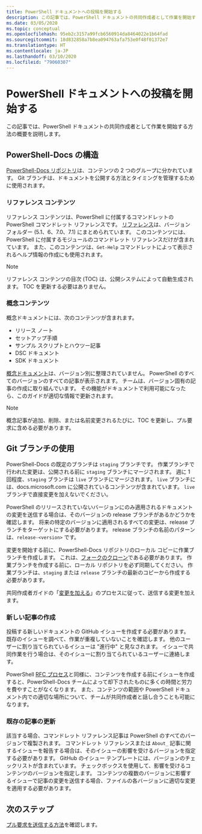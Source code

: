 ```yaml
---
title: PowerShell ドキュメントへの投稿を開始する
description: この記事では、PowerShell ドキュメントの共同作成者として作業を開始する方法の概要を説明します。
ms.date: 03/05/2020
ms.topic: conceptual
ms.openlocfilehash: 95eb2c3157a99fcb6560914da8464022e1b64fad
ms.sourcegitcommit: 18d832858a7b8ea094763afa753e0f48f01372e7
ms.translationtype: HT
ms.contentlocale: ja-JP
ms.lasthandoff: 03/10/2020
ms.locfileid: "79060307"
---
```

# <a name="get-started-contributing-to-powershell-documentation"></a>PowerShell ドキュメントへの投稿を開始する

この記事では、PowerShell ドキュメントの共同作成者として作業を開始する方法の概要を説明します。

## <a name="powershell-docs-structure"></a>PowerShell-Docs の構造

[PowerShell-Docs リポジトリ][psdocs]は、コンテンツの 2 つのグループに分かれています。 Git ブランチは、ドキュメントを公開する方法とタイミングを管理するために使用されます。

### <a name="reference-content"></a>リファレンス コンテンツ

リファレンス コンテンツは、PowerShell に付属するコマンドレットの PowerShell コマンドレット リファレンスです。
[リファレンス][ref]は、バージョン フォルダー (5.1、6、7.0、7.1) にまとめられています。 このコンテンツには、PowerShell に付属するモジュールのコマンドレット リファレンスだけが含まれています。 また、このコンテンツは、`Get-Help` コマンドレットによって表示されるヘルプ情報の作成にも使用されます。

> [!NOTE]
> リファレンス コンテンツの目次 (TOC) は、公開システムによって自動生成されます。 TOC を更新する必要はありません。

### <a name="conceptual-content"></a>概念コンテンツ

概念ドキュメントには、次のコンテンツが含まれます。

- リリース ノート
- セットアップ手順
- サンプル スクリプトとハウツー記事
- DSC ドキュメント
- SDK ドキュメント

[概念ドキュメント][conceptual]は、バージョン別に整理されていません。 PowerShell のすべてのバージョンのすべての記事が表示されます。 チームは、バージョン固有の記事の作成に取り組んでいます。 その機能がドキュメントで利用可能になったら、このガイドが適切な情報で更新されます。

> [!NOTE]
> 概念記事が追加、削除、または名前変更されるたびに、TOC を更新し、プル要求に含める必要があります。

## <a name="using-git-branches"></a>Git ブランチの使用

PowerShell-Docs の既定のブランチは `staging` ブランチです。 作業ブランチで行われた変更は、公開される前に `staging` ブランチにマージされます。 週に 1 回程度、`staging` ブランチは `live` ブランチにマージされます。 `live` ブランチには、docs.microsoft.com に公開されているコンテンツが含まれています。 `live` ブランチで直接変更を加えないでください。

PowerShell のリリースされていないバージョンにのみ適用されるドキュメントの変更を送信する場合は、そのバージョンの release ブランチがあるかどうかを確認します。 将来の特定のバージョンに適用されるすべての変更は、release ブランチをターゲットにする必要があります。 release ブランチの名前のパターンは、`release-<version>` です。

変更を開始する前に、PowerShell-Docs リポジトリのローカル コピーに作業ブランチを作成します。 これは、[フォークのクローン][fork]である必要があります。 作業ブランチを作成する前に、ローカル リポジトリを必ず同期してください。 作業ブランチは、`staging` または `release` ブランチの最新のコピーから作成する必要があります。

共同作成者ガイドの「[変更を加える][making-changes]」のプロセスに従って、送信する変更を加えます。

### <a name="creating-new-articles"></a>新しい記事の作成

投稿する新しいドキュメントの GitHub イシューを作成する必要があります。 既存のイシューを調べて、作業が重複していないことを確認します。 他のユーザーに割り当てられているイシューは "進行中" と見なされます。 イシューで共同作業を行う場合は、そのイシューに割り当てられているユーザーに連絡します。

PowerShell [RFC プロセス][rfc]と同様に、コンテンツを作成する前にイシューを作成すると、PowerShell-Docs チームによって却下されたものに多くの時間と労力を費やすことがなくなります。 また、コンテンツの範囲や PowerShell ドキュメント内での適切な場所について、チームが共同作成者と話し合うことも可能になります。

### <a name="updating-existing-articles"></a>既存の記事の更新

該当する場合、コマンドレット リファレンス記事は PowerShell のすべてのバージョンで複製されます。 コマンドレット リファレンスまたは `About_` 記事に関するイシューを報告する場合は、そのイシューの影響を受けるバージョンを指定する必要があります。 GitHub のイシュー テンプレートには、バージョンのチェックリストが含まれています。 チェックボックスを使用して、影響を受けるコンテンツのバージョンを指定します。 コンテンツの複数のバージョンに影響するイシューで記事の変更を送信する場合、ファイルの各バージョンに適切な変更を適用する必要があります。

## <a name="next-steps"></a>次のステップ

[プル要求を送信する方法](pull-requests.md)を確認します。

<!--link refs-->
[conceptual]: https://github.com/MicrosoftDocs/PowerShell-Docs/tree/staging/reference/docs-conceptual
[fork]: /contribute/get-started-setup-local#fork-the-repository
[making-changes]: /contribute/how-to-write-workflows-major#making-your-changes
[psdocs]: https://github.com/MicrosoftDocs/PowerShell-Docs
[ref]: https://github.com/MicrosoftDocs/PowerShell-Docs/tree/staging/reference
[rfc]: https://github.com/PowerShell/powershell-rfc/blob/master/RFC0000-RFC-Process.md
